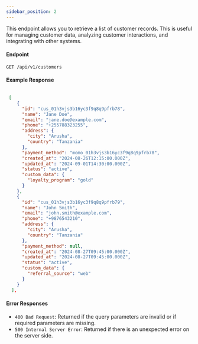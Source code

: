 ```yaml
---
sidebar_position: 2
---
```


This endpoint allows you to retrieve a list of customer records. This is useful for managing customer data, analyzing customer interactions, and integrating with other systems.

#### Endpoint

```http
GET /api/v1/customers
```

#### Example Response

```json

 [
    {
      "id": "cus_01h3vjs3b16yc3f9q8q9pfrb78",
      "name": "Jane Doe",
      "email": "jane.doe@example.com",
      "phone": "+255788323255",
      "address": {
        "city": "Arusha",
        "country": "Tanzania"
      },
      "payment_method": "momo_01h3vjs3b16yc3f9q8q9pfrb78",
      "created_at": "2024-08-26T12:15:00.000Z",
      "updated_at": "2024-09-01T14:30:00.000Z",
      "status": "active",
      "custom_data": {
        "loyalty_program": "gold"
      }
    },
    {
      "id": "cus_01h3vjs3b16yc3f9q8q9pfrb79",
      "name": "John Smith",
      "email": "john.smith@example.com",
      "phone": "+9876543210",
      "address": {
        "city": "Arusha",
        "country": "Tanzania"
      },
      "payment_method": null,
      "created_at": "2024-08-27T09:45:00.000Z",
      "updated_at": "2024-08-27T09:45:00.000Z",
      "status": "active",
      "custom_data": {
        "referral_source": "web"
      }
    }
  ],
```

#### Error Responses

- `400 Bad Request`: Returned if the query parameters are invalid or if required parameters are missing.
- `500 Internal Server Error`: Returned if there is an unexpected error on the server side.